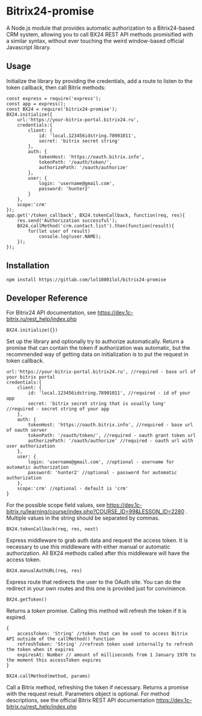 # Bitrix24-promise

A Node.js module that provides automatic authorization to a Bitrix24-based CRM system, allowing you to call BX24 REST API methods promisified with a similar syntax, without ever touching the weird window-based official Javascript library.

## Usage

Initialize the library by providing the credentials, add a route to listen to the token callback, then call Bitrix methods:
```
const express = require('express');
const app = express();
const BX24 = require('bitrix24-promise');
BX24.initialize({
    url:'https://your-bitrix-portal.bitrix24.ru',
    credentials:{
        client: {
            id: 'local.123456idstring.78901011',
            secret: 'bitrix secret string'
        },
        auth: {
            tokenHost: 'https://oauth.bitrix.info',
            tokenPath: '/oauth/token/',
            authorizePath: '/oauth/authorize'
        },
        user: {
            login: 'username@gmail.com',
            password: 'hunter2'
        }
    },
    scope:'crm'
});
app.get('/token_callback', BX24.tokenCallback, function(req, res){
    res.send('Authorization successful');
    BX24.callMethod('crm.contact.list').then(function(result){
        for(let user of result)
            console.log(user.NAME);
    });
});
```

## Installation

```
npm install https://gitlab.com/lol10801lol/bitrix24-promise
```

## Developer Reference

For Bitrix24 API documentation, see https://dev.1c-bitrix.ru/rest_help/index.php

`BX24.initialize({})`

Set up the library and optionally try to authorize automatically. Return a promise that can contain the token if authorization was automatic, but the recommended way of getting data on initialization is to put the request in token callback.
```
url:'https://your-bitrix-portal.bitrix24.ru', //required - base url of your bitrix portal
credentials:{
    client: {
        id: 'local.123456idstring.78901011', //required - id of your app
        secret: 'bitrix secret string that is usually long'  //required - secret string of your app
    },
    auth: {
        tokenHost: 'https://oauth.bitrix.info', //required - base url of oauth server
        tokenPath: '/oauth/token/', //required - oauth grant token url
        authorizePath: '/oauth/authorize' //required - oauth url with user authorization
    },
    user: {
        login: 'username@gmail.com', //optional - username for automatic authorization
        password: 'hunter2' //optional - password for automatic authorization
    },
    scope:'crm' //optional - default is 'crm'
}
```
For the possible scope field values, see https://dev.1c-bitrix.ru/learning/course/index.php?COURSE_ID=99&LESSON_ID=2280 . Multiple values in the string should be separated by commas.

`BX24.tokenCallback(req, res, next)`

Express middleware to grab auth data and request the access token. It is necessary to use this middleware with either manual or automatic authorization. All BX24 methods called after this middleware will have the access token.

`BX24.manualAuthURL(req, res)`

Express route that redirects the user to the OAuth site. You can do the redirect in your own routes and this one is provided just for convinience.

`BX24.getToken()`

Returns a *token* promise. Calling this method will refresh the token if it is expired.
```
{
    accessToken: 'String' //token that can be used to access Bitrix API outside of the callMethod() function
    refreshToken: 'String' //refresh token used internally to refresh the token when it expires
    expiresAt: Number // amount of milliseconds from 1 January 1970 to the moment this accessToken expires
}
```
`BX24.callMethod(method, params)`

Call a Bitrix method, refreshing the token if necessary. Returns a promise with the request result. Parameters object is optional. For method descriptions, see the official Bitrix REST API documentation https://dev.1c-bitrix.ru/rest_help/index.php
